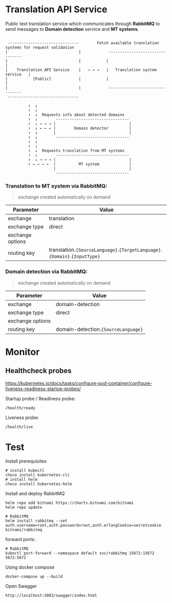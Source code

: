 # Translation API Service

Public text translation service which communicates through **RabbitMQ** to send messages to **Domain detection** service and **MT systems**.

```

 -------------------------------        Fetch available translation systems for request validation
|                               |            --------------------------------
|                               |           |                                |
|    Translation API Service    |   → → →   |   Translation system service   |
|           [Public]            |           |                                |
|                               |            --------------------------------
 -------------------------------

          ↑  ↓
          ↑  ↓
          ↑  ↓  Requests info about detected domains
          ↑  ↓        --------------------------------
          ↑  ↓ → → → |                                |
          ↑  ↓ ← ← ← |        Domain detector         |
          ↑  ↓       |                                |
          ↑  ↓        --------------------------------
          ↑  ↓
          ↑  ↓
          ↑  ↓  Requests translation from MT systems
          ↑  ↓        --------------------------------
          ↑  ↓ → → → |                                |
          ↑ ← ← ← ←  |          MT system             |
                     |                                |
                      --------------------------------

```

### Translation to MT system via RabbitMQ:

> exchange created automatically on demand


| Parameter           | Value                                                                             |
| ------------------- | --------------------------------------------------------------------------------- |
| exchange            | translation                                                                       |
| exchange type       | direct                                                                            |
| exchange options    |                                                                                   |
| routing key         | translation.`{SourceLanguage}`.`{TargetLanguage}`.`{Domain}`.`{InputType}`        |

### Domain detection via RabbitMQ:

> exchange created automatically on demand

| Parameter           | Value                                                                             |
| ------------------- | --------------------------------------------------------------------------------- |
| exchange            | domain-detection                                                                  |
| exchange type       | direct                                                                            |
| exchange options    |                                                                                   |
| routing key         | domain-detection.`{SourceLanguage}`                                               |


# Monitor

## Healthcheck probes

https://kubernetes.io/docs/tasks/configure-pod-container/configure-liveness-readiness-startup-probes/

Startup probe / Readiness probe:

`/health/ready`

Liveness probe:

`/health/live`


# Test

Install prerequisites

```Shell
# install kubectl
choco install kubernetes-cli
# install helm
choco install kubernetes-helm
```

Install and deploy RabbitMQ

```Shell
helm repo add bitnami https://charts.bitnami.com/bitnami
helm repo update

# RabbitMQ
helm install rabbitmq --set auth.username=root,auth.password=root,auth.erlangCookie=secretcookie bitnami/rabbitmq
```

forward ports:

```Shell
# RabbitMQ
kubectl port-forward --namespace default svc/rabbitmq 15672:15672 5672:5672
```

Using docker compose
```
docker-compose up --build
```

Open Swagger
```
http://localhost:5003/swagger/index.html
```

